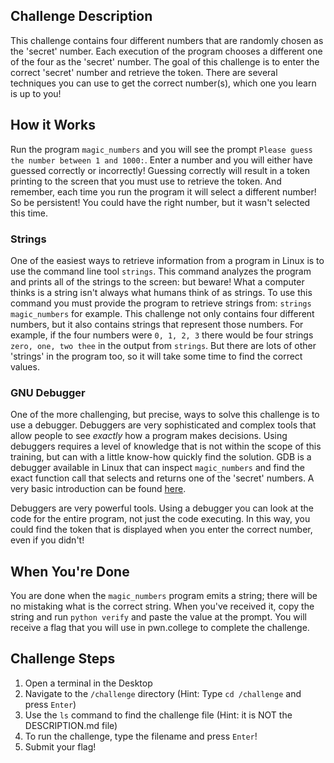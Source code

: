 ## Challenge Description
This challenge contains four different numbers that are randomly chosen as the 'secret' number. Each execution of the program chooses a different one of the four as the 'secret' number. The goal of this challenge is to enter the correct 'secret' number and retrieve the token. There are several techniques you can use to get the correct number(s), which one you learn is up to you!

## How it Works
Run the program ```magic_numbers``` and you will see the prompt ```Please guess the number between 1 and 1000:```. Enter a number and you will either have guessed correctly or incorrectly! Guessing correctly will result in a token printing to the screen that you must use to retrieve the token. And remember, each time you run the program it will select a different number! So be persistent! You could have the right number, but it wasn't selected this time.

### Strings
One of the easiest ways to retrieve information from a program in Linux is to use the command line tool ```strings```. This command analyzes the program and prints all of the strings to the screen: but beware! What a computer thinks is a string isn't always what humans think of as strings. To use this command you must provide the program to retrieve strings from: ```strings magic_numbers``` for example. This challenge not only contains four different numbers, but it also contains strings that represent those numbers. For example, if the four numbers were ```0, 1, 2, 3``` there would be four strings ```zero, one, two thee``` in the output from ```strings```. But there are lots of other 'strings' in the program too, so it will take some time to find the correct values.

### GNU Debugger
One of the more challenging, but precise, ways to solve this challenge is to use a debugger. Debuggers are very sophisticated and complex tools that allow people to see *exactly* how a program makes decisions. Using debuggers requires a level of knowledge that is not within the scope of this training, but can with a little know-how quickly find the solution. GDB is a debugger available in Linux that can inspect ```magic_numbers``` and find the exact function call that selects and returns one of the 'secret' numbers. A very basic introduction can be found [here](web.eecs.umich.edu/~sugih/pointers/summary.html).

Debuggers are very powerful tools. Using a debugger you can look at the code for the entire program, not just the code executing. In this way, you could find the token that is displayed when you enter the correct number, even if you didn't!

## When You're Done
You are done when the ```magic_numbers``` program emits a string; there will be no mistaking what is the correct string. When you've received it, copy the string and run ```python verify``` and paste the value at the prompt. You will receive a flag that you will use in pwn.college to complete the challenge.

## Challenge Steps
1. Open a terminal in the Desktop
2. Navigate to the ```/challenge``` directory (Hint: Type ```cd /challenge``` and press ```Enter```)
3. Use the ```ls``` command to find the challenge file (Hint: it is NOT the DESCRIPTION.md file)
4. To run the challenge, type the filename and press ```Enter```!
5. Submit your flag!